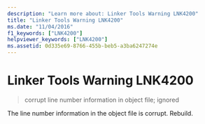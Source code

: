 ```yaml
---
description: "Learn more about: Linker Tools Warning LNK4200"
title: "Linker Tools Warning LNK4200"
ms.date: "11/04/2016"
f1_keywords: ["LNK4200"]
helpviewer_keywords: ["LNK4200"]
ms.assetid: 0d335e69-8766-455b-beb5-a3ba6247274e
---
```

# Linker Tools Warning LNK4200

> corrupt line number information in object file; ignored

The line number information in the object file is corrupt. Rebuild.
